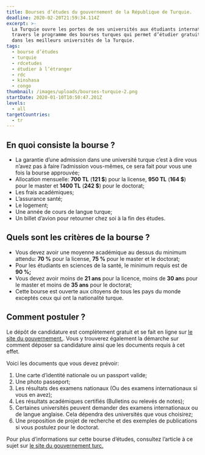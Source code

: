 ```yaml
---
title: Bourses d’études du gouvernement de la République de Turquie.
deadline: 2020-02-20T21:59:34.114Z
excerpt: >-
  La Turquie ouvre les portes de ses universités aux étudiants internationaux à
  travers le programme des bourses turques qui permet d’étudier gratuitement
  dans les meilleurs universités de la Turquie.
tags:
  - bourse d’études
  - turquie
  - rdcetudes
  - étudier à l’étranger
  - rdc
  - kinshasa
  - congo
thumbnail: /images/uploads/bourses-turquie-2.png
startDate: 2020-01-10T10:50:47.201Z
levels:
  - all
targetCountries:
  - tr
---
```


## En quoi consiste la bourse ?

- La garantie d’une admission dans une université turque c’est à dire vous n’avez pas à faire l’admission vous-mêmes, ce sera fait pour vous une fois la bourse approuvée;
- Allocation mensuelle: **700 TL** (**121 \$**) pour la license, **950 TL** (**164 \$**) pour le master et **1400 TL** (**242 \$**) pour le doctorat;
- Les frais académiques;
- L’assurance santé;
- Le logement;
- Une année de cours de langue turque;
- Un billet d’avion pour retourner chez soi à la fin des études.

## Quels sont les critères de la bourse ?

- Vous devez avoir une moyenne académique au dessus du minimum attendu: **70 %** pour la license, **75 %** pour le master et le doctorat;
- Pour les étudiants en sciences de la santé, le minimum requis est de **90 %;**
- Vous devez avoir moins de **21 ans** pour la licence, moins de **30 an**s pour le master et moins de **35 ans** pour le doctorat;
- Cette bourse est ouverte aux citoyens de tous les pays du monde exceptés ceux qui ont la nationalité turque.

## Comment postuler ?

Le dépôt de candidature est complètement gratuit et se fait en ligne sur <a href="https://turkiyeburslari.gov.tr/en/page/prospective-students/how-to-apply" target="_blank" rel="nofollow noopener">le site du gouvernement.</a>. Vous y trouverez également la démarche sur comment déposer sa candidature ainsi que les documents requis à cet effet.

Voici les documents que vous devez prévoir:

1. Une carte d’identité nationale ou un passport valide;
2. Une photo passeport;
3. Les résultats des examens nationaux (Ou des examens internationaux si vous en avez);
4. Les résultats académiques certifiés (Bulletins ou relevés de notes);
5. Certaines universités peuvent demander des examens internationaux ou de langue anglaise. Cela dépendra des universités que vous choisirez;
6. Une proposition de projet de recherche et des exemples de publications si vous postulez pour le doctorat.

Pour plus d’informations sur cette bourse d’études, consultez l’article à ce sujet sur [le site du gouvernement turc.](https://turkiyeburslari.gov.tr/en/announcement/turkiye-scholarships-2019-applications)
